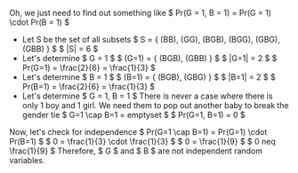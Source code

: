 Oh, we just need to find out something like $ Pr(G = 1, B = 1) = Pr(G = 1) \cdot Pr(B = 1) $

<ul>
	<li> Let S be the set of all subsets 
	      $ S = { (BB), (GG), (BGB), (BGG), (GBG), (GBB) } $ 
	      $ |S| = 6 $
	<li> Let's determine $ G = 1 $ 
	      $ (G=1) = { (BGB), (GBB) } $ 
	      $ |G=1| = 2 $ 
	      $ Pr(G=1) = \frac{2}{6} = \frac{1}{3} $
	<li> Let's determine $ B = 1 $ 
	      $ (B=1) = { (BGB), (GBG) } $ 
	      $ |B=1| = 2 $ 
	      $ Pr(B=1) = \frac{2}{6} = \frac{1}{3} $
	<li> Let's determine $ G = 1, B = 1 $ 
	      There is never a case where there is only 1 boy and 1 girl. We need them to pop out another baby to break the gender tie 
	      $ G=1 \cap B=1 = emptyset $ 
	      $ Pr(G=1, B=1) = 0 $
</ul>
Now, let's check for independence 
$ Pr(G=1 \cap B=1) = Pr(G=1) \cdot Pr(B=1) $ 
$ 0 = \frac{1}{3} \cdot \frac{1}{3} $ 
$ 0 = \frac{1}{9} $ 
$ 0 neq \frac{1}{9} $ 
Therefore, $ G $ and $ B $ are not independent random variables.
